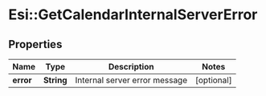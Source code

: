 # Esi::GetCalendarInternalServerError

## Properties
Name | Type | Description | Notes
------------ | ------------- | ------------- | -------------
**error** | **String** | Internal server error message | [optional] 


